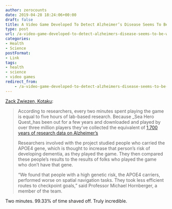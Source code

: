 ```yaml
---
author: zerocounts
date: 2019-04-28 18:24:06+00:00
draft: false
title: A Video Game Developed To Detect Alzheimer’s Disease Seems To Be Working
type: post
url: /a-video-game-developed-to-detect-alzheimers-disease-seems-to-be-working/
categories:
- Health
- Science
postFormat:
- Link
tags:
- health
- science
- video games
redirect_from:
    - /a-video-game-developed-to-detect-alzheimers-disease-seems-to-be-working/
---
```


[Zack Zwiezen, Kotaku](https://kotaku.com/a-video-game-developed-to-detect-alzheimer-s-disease-se-1834331632?utm_source=kotaku_newsletter&utm_medium=email&utm_campaign=2019-04-28):

> According to researchers, every two minutes spent playing the game is equal to five hours of lab-based research. Because _Sea Hero Quest_has been out for a few years and downloaded and played by over three million players they’ve collected the equivalent of [1,700 years of research data on Alzheimer’s](https://www.eurekalert.org/pub_releases/2019-04/uoea-tmg042419.php)
>
> Researchers involved with the project studied people who carried the APOE4 gene, which is thought to increase that person’s risk of developing dementia, as they played the game. They then compared these people’s results to the results of folks who played the game who don’t have that gene.
>
> “We found that people with a high genetic risk, the APOE4 carriers, performed worse on spatial navigation tasks. They took less efficient routes to checkpoint goals,” said Professor Michael Hornberger, a member of the team.

Two minutes. 99.33% of time shaved off. Truly incredible.